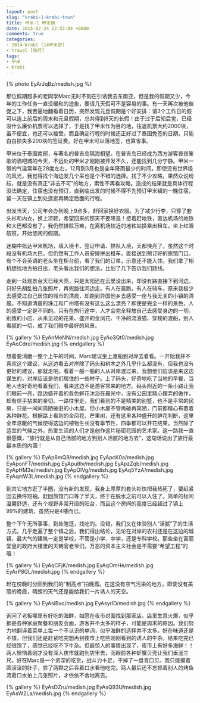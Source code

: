 ```yaml
---
layout: post
slug: "krabi-1-krabi-town"
title: 甲米-1 甲米镇
date: 2015-02-24 22:55:04 +0800
comments: true
categories:
- 2014-Krabi [14甲米游]
- travel [旅行]
tags:
- 甲米
- Krabi
---
```


{% photo EyArJqBz/medish.jpg %}

那位假期超多的老同学Marc无时不刻在引诱我去东南亚，但是我的假期又少，今年的工作任务一直没缓和的迹象，要请几天假可不是容易的事。有一天再次被他催促之下，我苦逼地翻看着日历，突然发现元旦假期是个好安排：请3个工作日的假可以连上前后的周末和元旦假期，总共得到8天的长假！由于过于后知后觉，已经没什么廉价机票可以选择了，于是找了甲米作为目的地，往返机票大约2000块，虽不便宜，也还可以接受。而且确定行程的时候还正好过了泰国免签的日期，只能白白损失多200块的签证费。好在甲米可以落地签，也算省事。

甲米位于泰国南部，与著名的普吉岛隔海相望。在普吉岛已经成为西方游客夜夜笙歌的酒吧城的今天，不远处的甲米才刚刚被开发不久，还能找到几分宁静。甲米一带的气温常年在28度左右，12月到3月也是全年降雨最少的时间。即使没有世界级的风光，我觉得找个海边发几个呆也是个不错的选择。找了不少攻略，果然众说纷纭，就是没有真正“非去不可”的地方，索性不再看攻略。造成的结果就是具体行程没法确定，住宿也没有预订，直到临出发的时候不得不先预订甲米镇的一晚住宿，留一天在镇上到处逛逛再确定后面的行程。

<!-- more -->

出发当天，公司年会办到晚上9点多，赶回家换好衣服。为了减少行李，只穿了套头衫和内衣，换上凉鞋，希望回来的那天不要降温！接着赶地铁，直达机场的地铁和大巴都没有了，我仍然排除万难，在离机场较近的地铁站换乘出租车，坐上红眼航班，开始悠闲的假期。

迷糊中抵达甲米机场，填入境卡、签证申请、排队入境，天都快亮了。虽然这个时段没有机场大巴，但仍然有工作人员安排拼出租车，直接送到预订好的旅馆门口。有个不会英语的老头坐在柜台前，看了我们的订单，示意还不能入住。我们拿了相机想找地方拍日出，老头看出我们的想法，比划了几下告诉我们路线。

走到一处观景台天已经大亮，只是太阳还在云里没出来，却没有路直接下到河边，只好先胡乱拍几张照片，再兜路往河边走。有人在晨跑，有人在骑车。原来我极少去感受过自己居住的城市的清晨，却跑到异国他乡去感受一座与我无关的小镇的清晨。不知道清晨的珠江和广州塔有没有这么这么漂亮？即使是完全一样的景色，人的感受一定是不同的。只有在旅行途中，人才会完全释放自己去感受身边的一切。别致的小店、从未见过的花果、盛开的金凤花、干净的流浪猫、穿梭的渡船，别人看腻的一切，成了我们眼中最好的风景。

{% gallery %}
EyAnMeNN/medish.jpg
EyAo3Qt0/medish.jpg
EyAoCdre/medish.jpg
{% endgallery %}

想着要消磨一整个上午的时间，Marc建议坐上渡船到对岸去看看。一开始我并不喜欢这个建议，从这边看去对岸除了码头和树木之外几乎什么都没有，但我也没有更好的建议，那就走吧。看着一船一船的人从对岸渡过来，我想他们应该是来这边谋生的，对岸应该是他们居住的一些村子。上了码头，好奇地吃了当地的早餐，当地人也好奇地看着我们，看来这边不是游客常来的地方。码头附近的一条小路让我们眼前一亮，路边盛开着的各色鲜花沐浴在晨光中，没有公园里精心摆弄的做作，却有信手拈来的亲切。一路往里走，我们看到的不是精美的别墅，也不是平常的民房，只是一间间简陋破旧的小木屋。但小木屋不管再破再简陋，门前都精心布置着各种鲜花。根据路上看到的金凤花、芒果树，还有这里各种盛开的鲜花判断，这里全年温暖的气候使得这边的植物生长没有季节性，四季都可以开花结果。当然除了适宜的气候之外，热爱生活的人们才是创作这片秘密花园的艺术家。这一路我一直很感慨，“旅行就是从自己活腻的地方到别人活腻的地方去”，这句话说出了旅行最最本质的内涵！

{% gallery %}
EyAp8mQ8/medish.jpg
EyApcK0a/medish.jpg
EyAponFT/medish.jpg
EyApu8lv/medish.jpg
EyApzZqb/medish.jpg
EyApHM3e/medish.jpg
EyApOlVg/medish.jpg
EyAq5YzA/medish.jpg
EyAqmW3L/medish.jpg
{% endgallery %}

到其它地方逛了半圈，没有新的发现，我身上厚厚的套头衫快把我热死了，要赶紧回去换件短袖。赶回旅馆门口等了半天，终于在脱水之前可以入住了。简单的标间温馨舒适，还有个视野非常开阔的阳台，而且这个房间的高度已经超过了镇上99%的建筑，虽然只是4楼而已。

整个下午无所事事，到处瞎逛，找吃的。没错，我们又在体验别人“活腻”了的生活方式。几乎走遍了整个镇之后，我们得出结论，无论在对岸的农村还是在这边的城镇，最大气的建筑一定是学校，不管是小学、中学，还是专科学校。那些坐在富丽堂皇的政府大楼里的天朝官老爷们，万恶的资本主义社会是不需要“希望工程”的哦！

{% gallery %}
EyAqCFjK/medish.jpg
EyAqOmHe/medish.jpg
EyArP8GL/medish.jpg
{% endgallery %}

赶在傍晚时分回到我们的“制高点”拍晚霞。在这没有空气污染的地方，即使没有美丽的晚霞，晴朗的天气还是能给我们一片诱人的天空。

{% gallery %}
EyAsiBxo/medish.jpg
EyAsyrlD/medish.jpg
{% endgallery %}

询问了老板哪里有好吃的海鲜，如愿在夜市对面找到那家店。店里生意火爆，似乎都是各种家庭聚餐和朋友会面，游客并不太多的样子，可能是周末的原因。我们努力地翻译着菜单上每一个不认识的单词，似乎海鲜的选择并不太多。好在味道还是不错，但我们还是赶紧吃完想再到夜市上吃些刚刚看到的诱人的牛杂。结果吃完已经很饱了，感觉已经吃不下牛杂。但最惊人的事情出现了，夜市上有好多海鲜！！两人懊恼着刚才没有深入夜市就跑到店里去，而眼前各种虾蟹贝壳让我们垂涎三尺。好在Marc是一个资深的吃货，战斗力十足，干掉了一盘青口贝。我只能摸着圆滚滚的肚子，尝了两颗之后吞着口水看他吃完。两人最后还不忘抓着别人的烤鱼流着口水拍上几张照片，才依依不舍地离去。

{% gallery %}
EyAsDZru/medish.jpg
EyAsQ93U/medish.jpg
EyAsW2La/medish.jpg
{% endgallery %}
